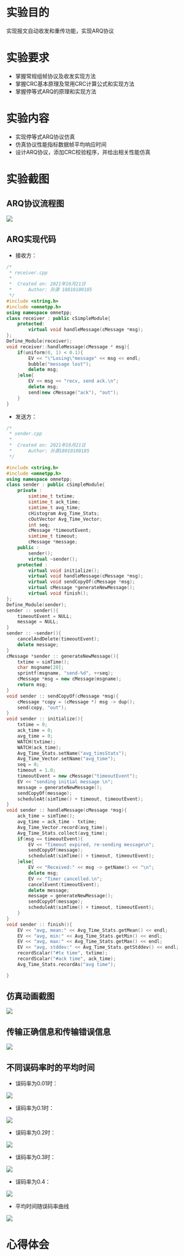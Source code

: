 # 实验目的

实现报文自动收发和重传功能，实现ARQ协议

# 实验要求

* 掌握常规组帧协议及收发实现方法
* 掌握CRC基本原理及常用CRC计算公式和实现方法
* 掌握停等式ARQ的原理和实现方法

# 实验内容

* 实现停等式ARQ协议仿真
* 仿真协议性能指标数据帧平均响应时间
* 设计ARQ协议，添加CRC校验程序，并给出相关性能仿真

# 实验截图

## ARQ协议流程图

![](../img/stop-and-wait.png)

## ARQ实现代码

* 接收方：

```c++
/*
 * receiver.cpp
 *
 *  Created on: 2021年10月21日
 *      Author: 孙源 18010100185
 */
#include <string.h>
#include <omnetpp.h>
using namespace omnetpp;
class receiver : public cSimpleModule{
    protected:
        virtual void handleMessage(cMessage *msg);
};
Define_Module(receiver);
void receiver::handleMessage(cMessage * msg){
    if(uniform(0, 1) < 0.1){
        EV << "\"Losing\"message" << msg << endl;
        bubble("message lost");
        delete msg;
    }else{
        EV << msg << "recv, send ack.\n";
        delete msg;
        send(new cMessage("ack"), "out");
    }
}

```

* 发送方：

```cpp
/*
 * sender.cpp
 *
 *  Created on: 2021年10月21日
 *      Author: 孙源18010100185
 */

#include <string.h>
#include <omnetpp.h>
using namespace omnetpp;
class sender : public cSimpleModule{
    private :
        simtime_t txtime;
        simtime_t ack_time;
        simtime_t avg_time;
        cHistogram Avg_Time_Stats;
        cOutVector Avg_Time_Vector;
        int seq;
        cMessage *timeoutEvent;
        simtime_t timeout;
        cMessage *message;
    public :
        sender();
        virtual ~sender();
    protected :
        virtual void initialize();
        virtual void handleMessage(cMessage *msg);
        virtual void sendCopyOf(cMessage *msg);
        virtual cMessage *generateNewMessage();
        virtual void finish();
};
Define_Module(sender);
sender :: sender(){
    timeoutEvent = NULL;
    message = NULL;
}
sender :: ~sender(){
    cancelAndDelete(timeoutEvent);
    delete message;
}
cMessage *sender :: generateNewMessage(){
    txtime = simTime();
    char msgname[20];
    sprintf(msgname, "send-%d", ++seq);
    cMessage *msg = new cMessage(msgname);
    return msg;
}
void sender :: sendCopyOf(cMessage *msg){
    cMessage *copy = (cMessage *) msg -> dup();
    send(copy, "out");
}
void sender :: initialize(){
    txtime = 0;
    ack_time = 0;
    avg_time = 0;
    WATCH(txtime);
    WATCH(ack_time);
    Avg_Time_Stats.setName("avg_timsStats");
    Avg_Time_Vector.setName("avg_time");
    seq = 0;
    timeout = 1.0;
    timeoutEvent = new cMessage("timeoutEvent");
    EV << "sending initial message \n";
    message = generateNewMessage();
    sendCopyOf(message);
    scheduleAt(simTime() + timeout, timeoutEvent);
}
void sender :: handleMessage(cMessage *msg){
    ack_time = simTime();
    avg_time = ack_time - txtime;
    Avg_Time_Vector.record(avg_time);
    Avg_Time_Stats.collect(avg_time);
    if(msg == timeoutEvent){
        EV << "Timeout expired, re-sending message\n";
        sendCopyOf(message);
        scheduleAt(simTime() + timeout, timeoutEvent);
    }else{
        EV << "Received:" << msg -> getName() << "\n";
        delete msg;
        EV << "Timer cancelled.\n";
        cancelEvent(timeoutEvent);
        delete message;
        message = generateNewMessage();
        sendCopyOf(message);
        scheduleAt(simTime() + timeout, timeoutEvent);
    }
}
void sender :: finish(){
    EV << "avg, mean:" << Avg_Time_Stats.getMean() << endl;
    EV << "avg, min:" << Avg_Time_Stats.getMin() << endl;
    EV << "avg, max:" << Avg_Time_Stats.getMax() << endl;
    EV << "avg, stddev:" << Avg_Time_Stats.getStddev() << endl;
    recordScalar("#tx time", txtime);
    recordScalar("#ack time", ack_time);
    Avg_Time_Stats.recordAs("avg time");

}
```

## 仿真动画截图

![](../img/3.2gif.gif)

## 传输正确信息和传输错误信息

![](../img/正确信息和错误信息.png)

## 不同误码率时的平均时间

* 误码率为0.01时：

![](../img/误码率为0.01平均时间.png)

* 误码率为0.1时：

![](../img/误码率为0.1时的平均时间.png)

* 误码率为0.2时：

![](../img/误码率为0.2时频率时间.png)

* 误码率为0.3时：

![](../img/误码率为0.3时的平均时间.png)

* 误码率为0.4：

![](../img/误码率为0.4时平均时间.png)

* 平均时间随误码率曲线

![](../img/误码率_平均时间.png)

# 心得体会

